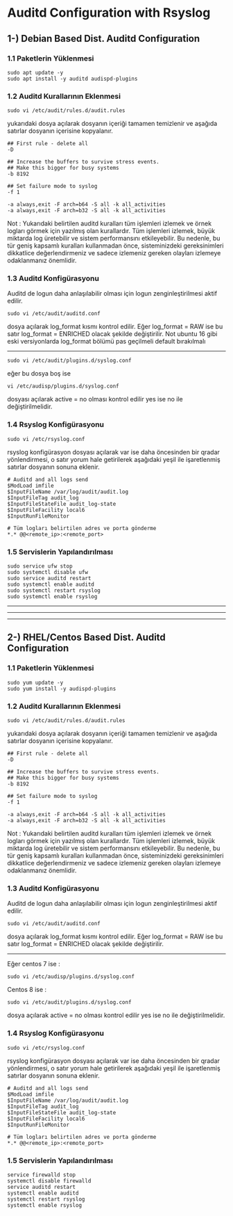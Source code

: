 # Auditd Configuration with Rsyslog

## 1-) Debian Based Dist. Auditd Configuration

### 1.1 Paketlerin Yüklenmesi

    sudo apt update -y
    sudo apt install -y auditd audispd-plugins


### 1.2 Auditd Kurallarının Eklenmesi

    sudo vi /etc/audit/rules.d/audit.rules

yukarıdaki dosya açılarak dosyanın içeriği tamamen temizlenir ve aşağıda satırlar dosyanın içerisine kopyalanır.

    ## First rule - delete all
    -D

    ## Increase the buffers to survive stress events.
    ## Make this bigger for busy systems
    -b 8192

    ## Set failure mode to syslog
    -f 1

    -a always,exit -F arch=b64 -S all -k all_activities
    -a always,exit -F arch=b32 -S all -k all_activities

Not : Yukarıdaki belirtilen auditd kuralları tüm işlemleri izlemek ve örnek logları görmek için yazılmış olan kurallardır. Tüm işlemleri izlemek, büyük miktarda log üretebilir ve sistem performansını etkileyebilir. Bu nedenle, bu tür geniş kapsamlı kuralları kullanmadan önce, sisteminizdeki gereksinimleri dikkatlice değerlendirmeniz ve sadece izlemeniz gereken olayları izlemeye odaklanmanız önemlidir.


### 1.3 Auditd Konfigürasyonu
Auditd de logun daha anlaşılabilir olması için logun zenginleştirilmesi aktif edilir.

    sudo vi /etc/audit/auditd.conf

dosya açılarak log_format kısmı kontrol edilir. 
Eğer log_format = RAW ise bu satır log_format = ENRICHED olacak şekilde değiştirilir. Not ubuntu 16 gibi eski versiyonlarda log_format bölümü pas geçilmeli default bırakılmalı

-----------------------------------------------------------------------------------

    sudo vi /etc/audit/plugins.d/syslog.conf 

eğer bu dosya boş ise 
    
    vi /etc/audisp/plugins.d/syslog.conf 
    
dosyası açılarak active = no olması kontrol edilir yes ise no ile değiştirilmelidir.

### 1.4 Rsyslog Konfigürasyonu

    sudo vi /etc/rsyslog.conf

rsyslog konfigürasyon dosyası açılarak var ise daha öncesinden bir qradar yönlendirmesi, o satır yorum hale getirilerek aşağıdaki yeşil ile işaretlenmiş satırlar dosyanın sonuna eklenir.

    # Auditd and all logs send
    $ModLoad imfile
    $InputFileName /var/log/audit/audit.log
    $InputFileTag audit_log
    $InputFileStateFile audit_log-state
    $InputFileFacility local6
    $InputRunFileMonitor

    # Tüm logları belirtilen adres ve porta gönderme
    *.* @@<remote_ip>:<remote_port>


### 1.5 Servislerin Yapılandırılması

    sudo service ufw stop
    sudo systemctl disable ufw
    sudo service auditd restart
    sudo systemctl enable auditd
    sudo systemctl restart rsyslog
    sudo systemctl enable rsyslog

----------------------------------------------------------------------------------------------------------------------------------------------------------------------
----------------------------------------------------------------------------------------------------------------------------------------------------------------------
----------------------------------------------------------------------------------------------------------------------------------------------------------------------

## 2-) RHEL/Centos Based Dist. Auditd Configuration

### 1.1 Paketlerin Yüklenmesi

    sudo yum update -y
    sudo yum install -y audispd-plugins

### 1.2 Auditd Kurallarının Eklenmesi

    sudo vi /etc/audit/rules.d/audit.rules

yukarıdaki dosya açılarak dosyanın içeriği tamamen temizlenir ve aşağıda satırlar dosyanın içerisine kopyalanır.

    ## First rule - delete all
    -D

    ## Increase the buffers to survive stress events.
    ## Make this bigger for busy systems
    -b 8192

    ## Set failure mode to syslog
    -f 1

    -a always,exit -F arch=b64 -S all -k all_activities
    -a always,exit -F arch=b32 -S all -k all_activities

Not : Yukarıdaki belirtilen auditd kuralları tüm işlemleri izlemek ve örnek logları görmek için yazılmış olan kurallardır. Tüm işlemleri izlemek, büyük miktarda log üretebilir ve sistem performansını etkileyebilir. Bu nedenle, bu tür geniş kapsamlı kuralları kullanmadan önce, sisteminizdeki gereksinimleri dikkatlice değerlendirmeniz ve sadece izlemeniz gereken olayları izlemeye odaklanmanız önemlidir.


### 1.3 Auditd Konfigürasyonu

Auditd de logun daha anlaşılabilir olması için logun zenginleştirilmesi aktif edilir.

    sudo vi /etc/audit/auditd.conf

dosya açılarak log_format kısmı kontrol edilir. 
Eğer log_format = RAW ise bu satır log_format = ENRICHED olacak şekilde değiştirilir.

-----------------------------------------------------------------------------------
Eğer centos 7 ise :

    sudo vi /etc/audisp/plugins.d/syslog.conf

Centos 8 ise :

    sudo vi /etc/audit/plugins.d/syslog.conf

dosya açılarak active = no olması kontrol edilir yes ise no ile değiştirilmelidir.

### 1.4 Rsyslog Konfigürasyonu

    sudo vi /etc/rsyslog.conf

rsyslog konfigürasyon dosyası açılarak var ise daha öncesinden bir qradar yönlendirmesi, o satır yorum hale getirilerek aşağıdaki yeşil ile işaretlenmiş satırlar dosyanın sonuna eklenir.

    # Auditd and all logs send
    $ModLoad imfile
    $InputFileName /var/log/audit/audit.log
    $InputFileTag audit_log
    $InputFileStateFile audit_log-state
    $InputFileFacility local6
    $InputRunFileMonitor

    # Tüm logları belirtilen adres ve porta gönderme
    *.* @@<remote_ip>:<remote_port>


### 1.5 Servislerin Yapılandırılması

    service firewalld stop
    systemctl disable firewalld
    service auditd restart
    systemctl enable auditd
    systemctl restart rsyslog
    systemctl enable rsyslog
